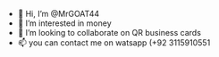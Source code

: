 - 👋 Hi, I’m @MrGOAT44
- 👀 I’m interested in money
- 💞️ I’m looking to collaborate on QR business cards
- 📫 you can contact me on watsapp (+92 3115910551

<!---
MrGOAT44/MrGOAT44 is a ✨ special ✨ repository because its `README.md` (this file) appears on your GitHub profile.
You can click the Preview link to take a look at your changes.
--->
